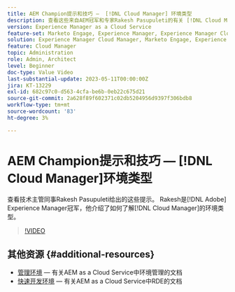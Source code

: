 ```yaml
---
title: AEM Champion提示和技巧 —  [!DNL Cloud Manager] 环境类型
description: 查看这些来自AEM冠军和专家Rakesh Pasupuleti的有关 [!DNL Cloud Manager]环境类型的提示。
version: Experience Manager as a Cloud Service
feature-set: Marketo Engage, Experience Manager, Experience Manager Cloud Manager
solution: Experience Manager Cloud Manager, Marketo Engage, Experience Manager Cloud Manager
feature: Cloud Manager
topic: Administration
role: Admin, Architect
level: Beginner
doc-type: Value Video
last-substantial-update: 2023-05-11T00:00:00Z
jira: KT-13229
exl-id: 682c97c0-d563-4cfa-be6b-0eb22c675d21
source-git-commit: 2a628f89f602371c02db5204956d9397f306bdb8
workflow-type: tm+mt
source-wordcount: '83'
ht-degree: 3%

---
```


# AEM Champion提示和技巧 — [!DNL Cloud Manager]环境类型

查看技术主管同事Rakesh Pasupuleti给出的这些提示。 Rakesh是[!DNL Adobe] Experience Manager冠军，他介绍了如何了解[!DNL Cloud Manager]的环境类型。

>[!VIDEO](https://video.tv.adobe.com/v/3419297?quality=12&learn=on)

## 其他资源 {#additional-resources}

* [管理环境](https://experienceleague.adobe.com/docs/experience-manager-cloud-service/content/implementing/using-cloud-manager/manage-environments.html?lang=zh-Hans) — 有关AEM as a Cloud Service中环境管理的文档
* [快速开发环境](https://experienceleague.adobe.com/docs/experience-manager-cloud-service/content/implementing/developing/rapid-development-environments.html?lang=zh-Hans) — 有关AEM as a Cloud Service中RDE的文档
